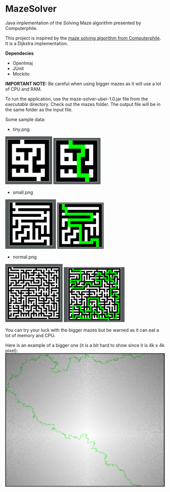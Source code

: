 # MazeSolver

Java implementation of the Solving Maze algorithm presented by Computerphile.

This project is inspired by the [maze solving algorithm from Computerphile](https://www.youtube.com/watch?v=rop0W4QDOUI). It is a Dijkstra implementation.

**Dependecies**

- OpenImaj
- JUnit
- Mockito

__IMPORTANT NOTE:__ Be careful when using bigger mazes as it will use a lot of CPU and RAM.

To run the application, use the maze-solver-uber-1.0.jar file from the _executable_ directory.
Check out the mazes folder. The output file will be in the same folder as the input file.

Some sample data:

- tiny.png

![original](images/tiny_original.png) ![solved](images/tiny_solved.png)

- small.png

![original](images/small_original.png) ![solved](images/small_solved.png)

- normal.png

![original](images/normal_original.png) ![solved](images/normal_solved.png)

You can try your luck with the bigger mazes but be warned as it can eat a lot of memory and CPU.

Here is an example of a bigger one (it is a bit hard to show since it is 4k x 4k pixel):
![monster](images/perfect4k_solved.png)
